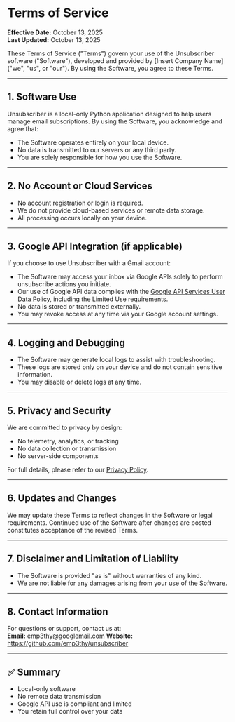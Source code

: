 # Terms of Service

**Effective Date:** October 13, 2025  
**Last Updated:** October 13, 2025

These Terms of Service ("Terms") govern your use of the Unsubscriber software ("Software"), developed and provided by [Insert Company Name] ("we", "us", or "our"). By using the Software, you agree to these Terms.

---

## 1. Software Use

Unsubscriber is a local-only Python application designed to help users manage email subscriptions. By using the Software, you acknowledge and agree that:
- The Software operates entirely on your local device.
- No data is transmitted to our servers or any third party.
- You are solely responsible for how you use the Software.

---

## 2. No Account or Cloud Services

- No account registration or login is required.
- We do not provide cloud-based services or remote data storage.
- All processing occurs locally on your device.

---

## 3. Google API Integration (if applicable)

If you choose to use Unsubscriber with a Gmail account:
- The Software may access your inbox via Google APIs solely to perform unsubscribe actions you initiate.
- Our use of Google API data complies with the [Google API Services User Data Policy](https://developers.google.com/terms/api-services-user-data-policy), including the Limited Use requirements.
- No data is stored or transmitted externally.
- You may revoke access at any time via your Google account settings.

---

## 4. Logging and Debugging

- The Software may generate local logs to assist with troubleshooting.
- These logs are stored only on your device and do not contain sensitive information.
- You may disable or delete logs at any time.

---

## 5. Privacy and Security

We are committed to privacy by design:
- No telemetry, analytics, or tracking
- No data collection or transmission
- No server-side components

For full details, please refer to our [Privacy Policy](#).

---

## 6. Updates and Changes

We may update these Terms to reflect changes in the Software or legal requirements. Continued use of the Software after changes are posted constitutes acceptance of the revised Terms.

---

## 7. Disclaimer and Limitation of Liability

- The Software is provided "as is" without warranties of any kind.
- We are not liable for any damages arising from your use of the Software.

---

## 8. Contact Information

For questions or support, contact us at:  
**Email:** emp3thy@googlemail.com 
**Website:** https://github.com/emp3thy/unsubscriber

---

## ✅ Summary

- Local-only software  
- No remote data transmission  
- Google API use is compliant and limited  
- You retain full control over your data
